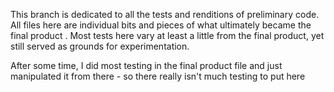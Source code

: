 This branch is dedicated to all the tests and renditions of preliminary code. All files here are individual bits and pieces of what ultimately became the final product
. Most tests here vary at least a little from the final product, yet still served as grounds for experimentation.

After some time, I did most testing in the final product file and just manipulated it from there - so there really isn't much testing to put here
